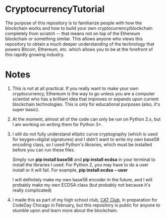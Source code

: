 # CryptocurrencyTutorial
The purpose of this repository is to familiarize people with how the blockchain works and how to build your own cryptocurrency/blockchain
completely from scratch -- that means not on top of the Ethereum blockchain or something similar. This allows anyone who views this
repository to obtain a much deeper understanding of the technology that powers Bitcoin, Ethereum, etc. which allows you to be at the
forefront of this rapidly growing industry.

# Notes
1. This is not at all practical. If you really want to make your own cryptocurrency, Ethereum is the way to go unless you
are a computer scientist who has a brilliant idea that improves or expands upon current blockchain technologies. This is only for
educational purposes (also, it's super basic).

2. At the moment, almost all of the code can only be run on Python 2.x, but I am working on writing them for Python 3+.

3. I still do not fully understand elliptic curve cryptography (which is used for keygen+digital signatures) and I didn't want to write my
   own base58 encoding class, so I used Python's libraries, which must be installed before you can run these files.
   
   Simply run **pip install base58** and **pip install ecdsa** in your terminal to install the libraries I used.
   For Python 2, you may have to do a user install or it will fail. For example, **pip install ecdsa --user**
   
   I will definitely make my own base58 encoder in the future, and I will probably make my own ECDSA class (but probably not because it's
   really complicated)

4. I made this as part of my high school club, [CAT Club](https://github.com/wl-acsl), in preparation for CodeDay Chicago in February, but this repository is public for anyone to stumble upon and learn more about the blockchain.
